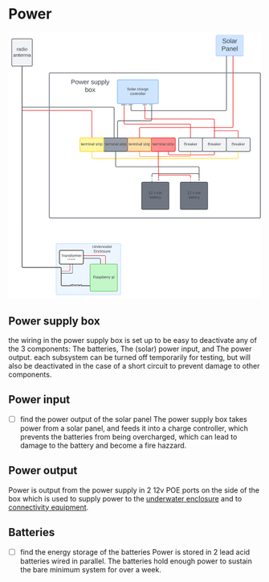 # Power
![electrical diagram](Media/electrical-diagram.svg)
## Power supply box
the wiring in the power supply box is set up to be easy to deactivate any of the 3 components: The batteries, The (solar) power input, and The power output. each subsystem can be turned off temporarily for testing, but will also be deactivated in the case of a short circuit to prevent damage to other components.
## Power input
- [ ] find the power output of the solar panel
The power supply box takes power from a solar panel, and feeds it into a charge controller, which prevents the batteries from being overcharged, which can lead to damage to the battery and become a fire hazzard.
## Power output
Power is output from the power supply in 2 12v POE ports on the side of the box which is used to supply power to the [underwater enclosure](enclosure) and to [connectivity equipment](connectivity). 
## Batteries
- [ ] find the energy storage of the batteries
Power is stored in 2 lead acid batteries wired in parallel. The batteries hold enough power to sustain the bare minimum system for over a week.
